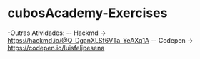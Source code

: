 # cubosAcademy-Exercises
-Outras Atividades:
-- Hackmd -> https://hackmd.io/@Q_DganXLSf6VTa_YeAXq1A
-- Codepen -> https://codepen.io/luisfelipesena


